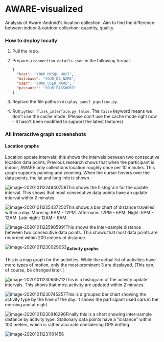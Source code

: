 # AWARE-visualized

Analysis of Aware-Android's location collection. Aim to find the difference between indoor & outdoor collection: quantity, quality. 

### How to deploy locally

1. Pull the repo. 
2. Prepare a `connection_details.json` in the following format.  

    ```json
    {
      "host": "YOUR_MYSQL_HOST",
      "database": "YOUR_DB_NAME",
      "user": "YOUR_USER_NAME",
      "password": "YOUR_PASSWORD"
    }
    ```
   
3. Replace the file paths in `display_panel_pipeline.py`. 

4. Run `python flask_interface.py false`. The `false` keyword means we don't use the cache mode. 
(Please don't use the cache mode right now - it hasn't been modified to support the latest features)

### All interactive graph screenshots

#### Location graphs

Location update intervals: this shows the intervals between two consecutive location data points. Previous research shows that when the participant is indoor, AWARE only collections location roughly once per 10 minutes. This graph supports panning and zooming. When the cursor hovers over the data points, the lat and long info is shown. 

<img src="static/screenshots/image-20201011224840758.png" alt="image-20201011224840758" style="float:left;" />

This shows the histogram for the update interval. This shows that most consecutive data points have an update interval within 2 minutes. 

<img src="static/screenshots/image-20201011225437250.png" alt="image-20201011225437250" style="float:left;" />

This shows a bar chart of distance travelled within a day. Morning: 6AM - 12PM. Afternoon: 12PM - 6PM. Night: 6PM - 12AM. Late night: 12AM - 6AM. 

<img src="static/screenshots/image-20201011225905991.png" alt="image-20201011225905991" style="float:left;" />

This shows the inter-sample distance between two consecutive data points. This shows that most data points are recorded within 200 meters of distance.

<img src="static/screenshots/image-20201011230029053.png" alt="image-20201011230029053" style="float:left;" />



#### Activity graphs

This is a map graph for the activities. While the actual list of activities have more types of motion, only the most prominent 3 are displayed. (This can, of course, be changed later. )

<img src="static/screenshots/image-20201011230639712.png" alt="image-20201011230639712" style="float:left;" />

This is a histogram of the activity update intervals. This shows that most activity are updated within 2 minutes. 

<img src="static/screenshots/image-20201011230745257.png" alt="image-20201011230745257" style="float:left;" />

This is a grouped bar chart showing the activity type by the time of the day. It shows the participant used cars in the morning and at night. 

<img src="static/screenshots/image-20201011230916296.png" alt="image-20201011230916296" style="float:left;" />

Finally this is a chart showing inter-sample distance by activity type. Stationary data points have a "distance" within 100 meters, which is rather accurate considering GPS drifting. 

<img src="static/screenshots/image-20201011231101456.png" alt="image-20201011231101456" style="float:left;" />